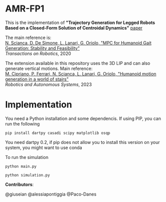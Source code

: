 # AMR-FP1

This is the implementation of **"Trajectory Generation for Legged Robots Based on a Closed-Form Solution of Centroidal Dynamics"** [paper](https://ieeexplore.ieee.org/document/10669176)

The main reference is:<br />
[N. Scianca, D. De Simone, L. Lanari, G. Oriolo, "MPC for Humanoid Gait Generation: Stability and Feasibility"](https://ieeexplore.ieee.org/document/8955951)<br />
*Transactions on Robotics*, 2020

The extension available in this repository uses the 3D LIP and can also generate vertical motions. Main reference:<br />
[M. Cipriano, P. Ferrari, N. Scianca, L. Lanari, G. Oriolo, "Humanoid motion generation in a world of stairs"](https://www.sciencedirect.com/science/article/pii/S0921889023001343)<br />
*Robotics and Autonomous Systems*, 2023


# Implementation
You need a Python installation and some dependencis. If using PIP, you can run the following
```
pip install dartpy casadi scipy matplotlib osqp
```
You need dartpy 0.2, if pip does not allow you to install this version on your system, you might want to use conda

To run the simulation
```
python main.py
```

```
python simulation.py
```


**Contributors**:

@giuseian
@alessiapontiggia
@Paco-Danes
